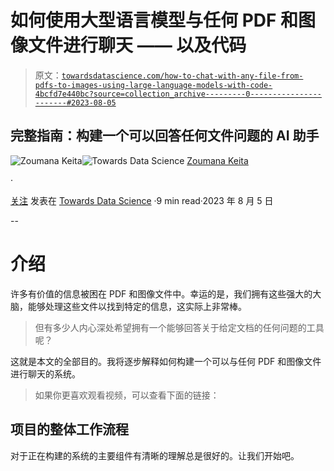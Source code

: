 # 如何使用大型语言模型与任何 PDF 和图像文件进行聊天 —— 以及代码

> 原文：[`towardsdatascience.com/how-to-chat-with-any-file-from-pdfs-to-images-using-large-language-models-with-code-4bcfd7e440bc?source=collection_archive---------0-----------------------#2023-08-05`](https://towardsdatascience.com/how-to-chat-with-any-file-from-pdfs-to-images-using-large-language-models-with-code-4bcfd7e440bc?source=collection_archive---------0-----------------------#2023-08-05)

## 完整指南：构建一个可以回答任何文件问题的 AI 助手

[](https://zoumanakeita.medium.com/?source=post_page-----4bcfd7e440bc--------------------------------)![Zoumana Keita](https://zoumanakeita.medium.com/?source=post_page-----4bcfd7e440bc--------------------------------)[](https://towardsdatascience.com/?source=post_page-----4bcfd7e440bc--------------------------------)![Towards Data Science](https://towardsdatascience.com/?source=post_page-----4bcfd7e440bc--------------------------------) [Zoumana Keita](https://zoumanakeita.medium.com/?source=post_page-----4bcfd7e440bc--------------------------------)

·

[关注](https://medium.com/m/signin?actionUrl=https%3A%2F%2Fmedium.com%2F_%2Fsubscribe%2Fuser%2Fe6ae785a30d&operation=register&redirect=https%3A%2F%2Ftowardsdatascience.com%2Fhow-to-chat-with-any-file-from-pdfs-to-images-using-large-language-models-with-code-4bcfd7e440bc&user=Zoumana+Keita&userId=e6ae785a30d&source=post_page-e6ae785a30d----4bcfd7e440bc---------------------post_header-----------) 发表在 [Towards Data Science](https://towardsdatascience.com/?source=post_page-----4bcfd7e440bc--------------------------------) ·9 min read·2023 年 8 月 5 日[](https://medium.com/m/signin?actionUrl=https%3A%2F%2Fmedium.com%2F_%2Fvote%2Ftowards-data-science%2F4bcfd7e440bc&operation=register&redirect=https%3A%2F%2Ftowardsdatascience.com%2Fhow-to-chat-with-any-file-from-pdfs-to-images-using-large-language-models-with-code-4bcfd7e440bc&user=Zoumana+Keita&userId=e6ae785a30d&source=-----4bcfd7e440bc---------------------clap_footer-----------)

--

[](https://medium.com/m/signin?actionUrl=https%3A%2F%2Fmedium.com%2F_%2Fbookmark%2Fp%2F4bcfd7e440bc&operation=register&redirect=https%3A%2F%2Ftowardsdatascience.com%2Fhow-to-chat-with-any-file-from-pdfs-to-images-using-large-language-models-with-code-4bcfd7e440bc&source=-----4bcfd7e440bc---------------------bookmark_footer-----------)

# 介绍

许多有价值的信息被困在 PDF 和图像文件中。幸运的是，我们拥有这些强大的大脑，能够处理这些文件以找到特定的信息，这实际上非常棒。

> 但有多少人内心深处希望拥有一个能够回答关于给定文档的任何问题的工具呢？

这就是本文的全部目的。我将逐步解释如何构建一个可以与任何 PDF 和图像文件进行聊天的系统。

> 如果你更喜欢观看视频，可以查看下面的链接：

## 项目的整体工作流程

对于正在构建的系统的主要组件有清晰的理解总是很好的。让我们开始吧。
